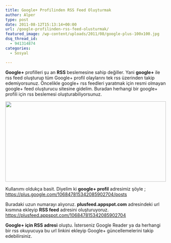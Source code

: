 ```yaml
---
title: Google+ Profilinden RSS Feed Oluşturmak
author: Alper
type: post
date: 2011-08-12T15:13:14+00:00
url: /google-profilinden-rss-feed-olusturmak/
featured_image: /wp-content/uploads/2011/08/google-plus-100x100.jpg
dsq_thread_id:
  - 941314874
categories:
  - Sosyal

---
```

**Google+** profilleri şu an **RSS** beslemesine sahip değiller. Yani **google+** ile rss feed oluşturup tüm Google+ profil olaylarını tek rss üzerinden takip edemiyorsunuz. Öncelikle google+ rss feedleri yaratmak için resmi olmayan google+ feed oluşturucu sitesine gidelim. Buradan herhangi bir google+ profili için rss beslemesi oluşturabiliyorsunuz.

<img class="alignnone size-full wp-image-6461" title="google-plus" src="https://www.murekkep.org/wp-content/uploads/2011/08/google-plus.jpg" alt="" width="500" height="250" srcset="https://www.murekkep.org/wp-content/uploads/2011/08/google-plus.jpg 500w, https://www.murekkep.org/wp-content/uploads/2011/08/google-plus-300x150.jpg 300w, https://www.murekkep.org/wp-content/uploads/2011/08/google-plus-400x200.jpg 400w" sizes="(max-width: 500px) 100vw, 500px" /> 

Kullanımı oldukça basit. Diyelim ki **google+ profil** adresimiz şöyle ;  
https://plus.google.com/106847815342085902704/posts

Buradaki uzun numarayı alıyoruz. **plusfeed.appspot.com** adresindeki url kısmına ekleyip **RSS feed** adresini oluşturuyoruz.  
https://plusfeed.appspot.com/106847815342085902704

**Google+ için RSS adresi** oluştu. İsterseniz Google Reader ya da herhangi bir rss okuyucuya bu url linkini ekleyip Google+ güncellemelerini takip edebilirsiniz.